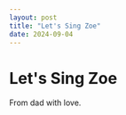 ```yaml
---
layout: post
title: "Let's Sing Zoe"
date: 2024-09-04
---
```



# Let's Sing Zoe

<div id="video-container">
<script src="https://player.vimeo.com/api/player.js"></script>
<script>
document.addEventListener("DOMContentLoaded", function() {
    var videoIDs = [
        "287009749", // ABC
        "287009913", // Baba black ship
        "287362325", // Native animal
        "287353905", // Wheel on the bus
        "287353768", // Twikle little star
        "287353269", // Rock a bye baby
        "287353131", // Open shut them
        // "287352861", // Old Macdonald
        "287012695", // Kookaburra
        "287012197", // Incey Wincey Spider
        "287007315", // Inanay
        "287363391", // Row your boat Karaoke
        "287011508", // Heads and shoulder
        "287011293", // If you happy you know it
        "287010859", // G'day
        //"287010728", // Little green frog
        //"287010560", // 5 little duck
        //"287010317", // Children of dreaming
        "287009595", // One two three four five
        //"287009412", // Wheel on bus karaoke
        "287009236", // Twinkle karaoke
        //"287008692", // Rock a bye baby kara
        "287008561"  // Open shut them kara
    ];

    var currentVideoIndex = 0;

    // Create a container div and append the iframe to it
    var container = document.createElement('div');
    container.style.position = "fixed";
    container.style.top = "50%";
    container.style.left = "50%";
    container.style.transform = "translate(-50%, -50%)";
    container.style.zIndex = "1000"; // Ensure the video is above other content
    document.body.appendChild(container);

    var iframe = document.createElement('iframe');
    iframe.width = "640";
    iframe.height = "360";
    iframe.frameBorder = "0";
    iframe.allow = "autoplay; fullscreen";
    iframe.allowFullscreen = true;
    iframe.src = "https://player.vimeo.com/video/" + videoIDs[currentVideoIndex]; // Initialize with the first video
    container.appendChild(iframe);

    var player = new Vimeo.Player(iframe);

    function playNextVideo() {
        currentVideoIndex++;
        if (currentVideoIndex < videoIDs.length) {
            player.loadVideo(videoIDs[currentVideoIndex]).then(function() {
                player.play();
            }).catch(function(error) {
                console.error('Error loading video:', error);
            });
        } else {
            console.log('All videos have been played.');
        }
    }

    player.on('ended', function() {
        playNextVideo();
    });

    // Start playing the first video
    player.play();
});
</script>
</div>

From dad with love.